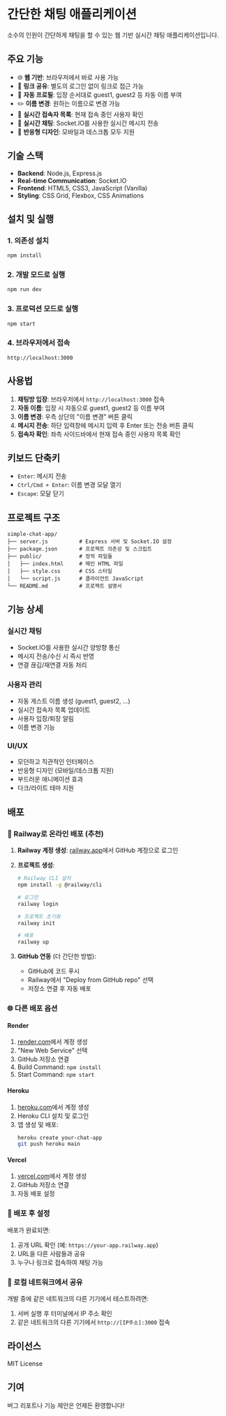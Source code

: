 # 간단한 채팅 애플리케이션

소수의 인원이 간단하게 채팅을 할 수 있는 웹 기반 실시간 채팅 애플리케이션입니다.

## 주요 기능

- 🌐 **웹 기반**: 브라우저에서 바로 사용 가능
- 🔗 **링크 공유**: 별도의 로그인 없이 링크로 접근 가능
- 👤 **자동 프로필**: 입장 순서대로 guest1, guest2 등 자동 이름 부여
- ✏️ **이름 변경**: 원하는 이름으로 변경 가능
- 👥 **실시간 접속자 목록**: 현재 접속 중인 사용자 확인
- 💬 **실시간 채팅**: Socket.IO를 사용한 실시간 메시지 전송
- 📱 **반응형 디자인**: 모바일과 데스크톱 모두 지원

## 기술 스택

- **Backend**: Node.js, Express.js
- **Real-time Communication**: Socket.IO
- **Frontend**: HTML5, CSS3, JavaScript (Vanilla)
- **Styling**: CSS Grid, Flexbox, CSS Animations

## 설치 및 실행

### 1. 의존성 설치

```bash
npm install
```

### 2. 개발 모드로 실행

```bash
npm run dev
```

### 3. 프로덕션 모드로 실행

```bash
npm start
```

### 4. 브라우저에서 접속

```
http://localhost:3000
```

## 사용법

1. **채팅방 입장**: 브라우저에서 `http://localhost:3000` 접속
2. **자동 이름**: 입장 시 자동으로 guest1, guest2 등 이름 부여
3. **이름 변경**: 우측 상단의 "이름 변경" 버튼 클릭
4. **메시지 전송**: 하단 입력창에 메시지 입력 후 Enter 또는 전송 버튼 클릭
5. **접속자 확인**: 좌측 사이드바에서 현재 접속 중인 사용자 목록 확인

## 키보드 단축키

- `Enter`: 메시지 전송
- `Ctrl/Cmd + Enter`: 이름 변경 모달 열기
- `Escape`: 모달 닫기

## 프로젝트 구조

```
simple-chat-app/
├── server.js          # Express 서버 및 Socket.IO 설정
├── package.json       # 프로젝트 의존성 및 스크립트
├── public/            # 정적 파일들
│   ├── index.html     # 메인 HTML 파일
│   ├── style.css      # CSS 스타일
│   └── script.js      # 클라이언트 JavaScript
└── README.md          # 프로젝트 설명서
```

## 기능 상세

### 실시간 채팅
- Socket.IO를 사용한 실시간 양방향 통신
- 메시지 전송/수신 시 즉시 반영
- 연결 끊김/재연결 자동 처리

### 사용자 관리
- 자동 게스트 이름 생성 (guest1, guest2, ...)
- 실시간 접속자 목록 업데이트
- 사용자 입장/퇴장 알림
- 이름 변경 기능

### UI/UX
- 모던하고 직관적인 인터페이스
- 반응형 디자인 (모바일/데스크톱 지원)
- 부드러운 애니메이션 효과
- 다크/라이트 테마 지원

## 배포

### 🚀 Railway로 온라인 배포 (추천)

1. **Railway 계정 생성**: [railway.app](https://railway.app)에서 GitHub 계정으로 로그인

2. **프로젝트 생성**:
   ```bash
   # Railway CLI 설치
   npm install -g @railway/cli
   
   # 로그인
   railway login
   
   # 프로젝트 초기화
   railway init
   
   # 배포
   railway up
   ```

3. **GitHub 연동** (더 간단한 방법):
   - GitHub에 코드 푸시
   - Railway에서 "Deploy from GitHub repo" 선택
   - 저장소 연결 후 자동 배포

### 🌐 다른 배포 옵션

#### Render
1. [render.com](https://render.com)에서 계정 생성
2. "New Web Service" 선택
3. GitHub 저장소 연결
4. Build Command: `npm install`
5. Start Command: `npm start`

#### Heroku
1. [heroku.com](https://heroku.com)에서 계정 생성
2. Heroku CLI 설치 및 로그인
3. 앱 생성 및 배포:
   ```bash
   heroku create your-chat-app
   git push heroku main
   ```

#### Vercel
1. [vercel.com](https://vercel.com)에서 계정 생성
2. GitHub 저장소 연결
3. 자동 배포 설정

### 🔧 배포 후 설정

배포가 완료되면:
1. 공개 URL 확인 (예: `https://your-app.railway.app`)
2. URL을 다른 사람들과 공유
3. 누구나 링크로 접속하여 채팅 가능

### 📱 로컬 네트워크에서 공유

개발 중에 같은 네트워크의 다른 기기에서 테스트하려면:

1. 서버 실행 후 터미널에서 IP 주소 확인
2. 같은 네트워크의 다른 기기에서 `http://[IP주소]:3000` 접속

## 라이선스

MIT License

## 기여

버그 리포트나 기능 제안은 언제든 환영합니다!
